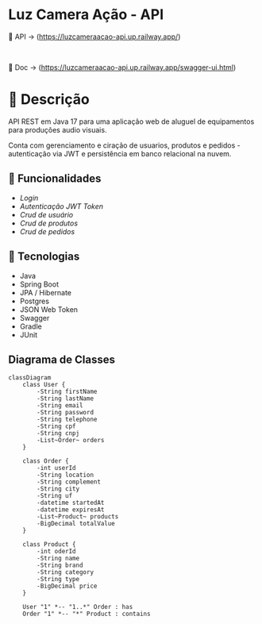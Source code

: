 # Luz Camera Ação - API

:seedling: API -> (https://luzcameraacao-api.up.railway.app/)

<br>

:notebook_with_decorative_cover: Doc -> (https://luzcameraacao-api.up.railway.app/swagger-ui.html)

# :scroll: Descrição

API REST em Java 17 para uma aplicação web de aluguel de equipamentos para produções audio visuais.

Conta com gerenciamento e ciração de usuarios, produtos e pedidos - autenticação via JWT e persistência em banco relacional na nuvem.

## :wrench: Funcionalidades

- *Login*
- *Autenticação JWT Token*
- *Crud de usuário*
- *Crud de produtos*
- *Crud de pedidos*

## :toolbox: Tecnologias

- Java
- Spring Boot
- JPA / Hibernate
- Postgres
- JSON Web Token
- Swagger
- Gradle
- JUnit

## Diagrama de Classes

```mermaid
classDiagram
    class User {
        -String firstName
        -String lastName
        -String email
        -String password
        -String telephone
        -String cpf
        -String cnpj
        -List~Order~ orders
    }
    
    class Order {
        -int userId
        -String location
        -String complement
        -String city
        -String uf
        -datetime startedAt
        -datetime expiresAt
        -List~Product~ products
        -BigDecimal totalValue
    }
    
    class Product {
        -int oderId
        -String name
        -String brand        
        -String category
        -String type
        -BigDecimal price    
    }
    
    User "1" *-- "1..*" Order : has
    Order "1" *-- "*" Product : contains
```